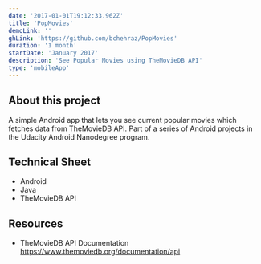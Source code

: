 ```yaml
---
date: '2017-01-01T19:12:33.962Z'
title: 'PopMovies'
demoLink: ''
ghLink: 'https://github.com/bchehraz/PopMovies'
duration: '1 month'
startDate: 'January 2017'
description: 'See Popular Movies using TheMovieDB API'
type: 'mobileApp'
---
```


<section>
<h2>About this project</h2>
<p>
  A simple Android app that lets you see current popular movies which fetches data from TheMovieDB API. Part of a series of Android projects in the Udacity Android Nanodegree program.
</p>
</section>
<section>
<h2>Technical Sheet</h2>
<ul>
  <li>Android</li>
  <li>Java</li>
  <li>TheMovieDB API</li>
</ul>
</section>
<section>
<h2>Resources</h2>
<ul>
  <li>
    TheMovieDB API Documentation
    <a href="https://www.themoviedb.org/documentation/api">https://www.themoviedb.org/documentation/api</a>
  </li>
</ul>
</section>
